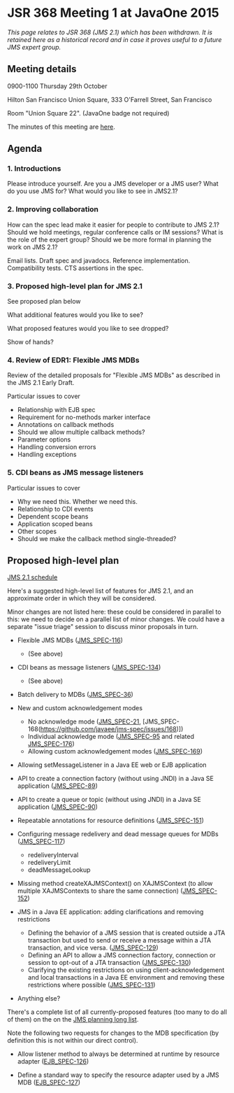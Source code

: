 # JSR 368 Meeting 1 at JavaOne 2015

_This page relates to JSR 368 (JMS 2.1) which has been withdrawn. It is retained here as a historical record and in case it proves useful to a future JMS expert group._

## Meeting details

0900-1100 Thursday 29th October

Hilton San Francisco Union Square, 333 O'Farrell Street, San Francisco

Room "Union Square 22". (JavaOne badge not required)

The minutes of this meeting are [here](http://download.oracle.com/javaee-archive/jms-spec.java.net/users/2015/10/1092.html).

## Agenda 

### 1. Introductions

Please introduce yourself. Are you a JMS developer or a JMS user? What do you use JMS for? What would you like to see in JMS2.1?

### 2. Improving collaboration

How can the spec lead make it easier for people to contribute to JMS 2.1? Should we hold meetings, regular conference calls or IM sessions? What is the role of the expert group? Should we be more formal in planning the work on JMS 2.1?

Email lists. Draft spec and javadocs. Reference implementation. Compatibility tests. CTS assertions in the spec.

### 3. Proposed high-level plan for JMS 2.1

See proposed plan below

What additional features would you like to see?

What proposed features would you like to see dropped?

Show of hands?

### 4. Review of EDR1: Flexible JMS MDBs

Review of the detailed proposals for "Flexible JMS MDBs" as described in the JMS 2.1 Early Draft. 

Particular issues to cover
* Relationship with EJB spec
* Requirement for no-methods marker interface
* Annotations on callback methods
* Should we allow multiple callback methods?
* Parameter options
* Handling conversion errors
* Handling exceptions

### 5. CDI beans as JMS message listeners

Particular issues to cover
* Why we need this. Whether we need this.
* Relationship to CDI events
* Dependent scope beans
* Application scoped beans
* Other scopes
* Should we make the callback method single-threaded?

## Proposed high-level plan 

[JMS 2.1 schedule](JMS21#jms-21-schedule)

Here's a suggested high-level list of features for JMS 2.1, and an approximate order in which they will be considered. 

Minor changes are not listed here: these could be considered in parallel to this: we need to decide on a parallel list of minor changes. We could have a separate "issue triage" session to discuss minor proposals in turn.

* Flexible JMS MDBs ([JMS_SPEC-116](https://github.com/javaee/jms-spec/issues/116))
  * (See above)

* CDI beans as message listeners ([JMS_SPEC-134](https://github.com/javaee/jms-spec/issues/134))
  * (See above)

* Batch delivery to MDBs ([JMS_SPEC-36](https://github.com/javaee/jms-spec/issues/36))

* New and custom acknowledgement modes
  * No acknowledge mode ([JMS_SPEC-21](https://github.com/javaee/jms-spec/issues/21), [JMS_SPEC-168(https://github.com/javaee/jms-spec/issues/168)])
  * Individual acknowledge mode ([JMS_SPEC-95](https://github.com/javaee/jms-spec/issues/95) and related [JMS_SPEC-176](https://github.com/javaee/jms-spec/issues/176))
  * Allowing custom acknowledgement modes ([JMS_SPEC-169](https://github.com/javaee/jms-spec/issues/169))

* Allowing setMessageListener in a Java EE web or EJB application

* API to create a connection factory (without using JNDI) in a Java SE application ([JMS_SPEC-89](https://github.com/javaee/jms-spec/issues/89))

* API to create a queue or topic (without using JNDI) in a Java SE application ([JMS_SPEC-90](https://github.com/javaee/jms-spec/issues/90))

* Repeatable annotations for resource definitions ([JMS_SPEC-151](https://github.com/javaee/jms-spec/issues/151))

* Configuring message redelivery and dead message queues for MDBs ([JMS_SPEC-117](https://github.com/javaee/jms-spec/issues/117))
  * redeliveryInterval
  * redeliveryLimit
  * deadMessageLookup

* Missing method createXAJMSContext() on XAJMSContext (to allow multiple XAJMSContexts to share the same connection) ([JMS_SPEC-152](https://github.com/javaee/jms-spec/issues/152))

* JMS in a Java EE application: adding clarifications and removing restrictions
  * Defining the behavior of a JMS session that is created outside a JTA transaction but used to send or receive a message within a JTA transaction, and vice versa. ([JMS_SPEC-129](https://github.com/javaee/jms-spec/issues/129))
  * Defining an API to allow a JMS connection factory, connection or session to opt-out of a JTA transaction ([JMS_SPEC-130](https://github.com/javaee/jms-spec/issues/130))
  * Clarifying the existing restrictions on using client-acknowledgement and local transactions in a Java EE environment and removing these restrictions where possible ([JMS_SPEC-131](https://github.com/javaee/jms-spec/issues/131))

* Anything else?

There's a complete list of all currently-proposed features (too many to do all of them) on the on the [JMS planning long list](JMSLongList).

Note the following two requests for changes to the MDB specification (by definition this is not within our direct control).

* Allow listener method to always be determined at runtime by resource adapter ([EJB_SPEC-126](https://github.com/javaee/ejb-spec/issues/126))

* Define a standard way to specify the resource adapter used by a JMS MDB ([EJB_SPEC-127](https://github.com/javaee/ejb-spec/issues/127))



